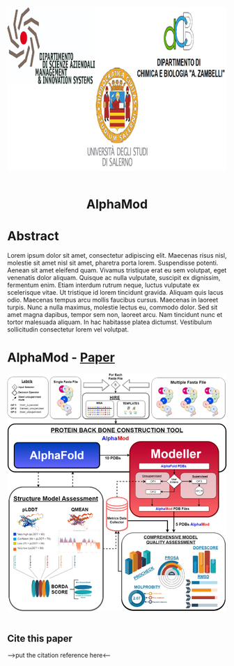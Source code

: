 <img src="https://github.com/Fabio-Gil-Z/AlphaMod/blob/main/Images/DISAMIS_UNISA_tri_logo.png" width="987" height="377"><br /> <br />


<h1 align="center">
 AlphaMod
</h1>

# Abstract
Lorem ipsum dolor sit amet, consectetur adipiscing elit. Maecenas risus nisl, molestie sit amet nisl sit amet, pharetra porta lorem. Suspendisse potenti. Aenean sit amet eleifend quam. Vivamus tristique erat eu sem volutpat, eget venenatis dolor aliquam. Quisque ac nulla vulputate, suscipit ex dignissim, fermentum enim. Etiam interdum rutrum neque, luctus vulputate ex scelerisque vitae. Ut tristique id lorem tincidunt gravida. Aliquam quis lacus odio. Maecenas tempus arcu mollis faucibus cursus. Maecenas in laoreet turpis. Nunc a nulla maximus, molestie lectus eu, commodo dolor. Sed sit amet magna dapibus, tempor sem non, laoreet arcu. Nam tincidunt nunc et tortor malesuada aliquam. In hac habitasse platea dictumst. Vestibulum sollicitudin consectetur lorem vel volutpat.

# AlphaMod - [Paper](https://google.com)

![AlphaMod architecture](https://github.com/Fabio-Gil-Z/AlphaMod/blob/main/Images/Modalpha_Pipeline.png)<br /> <br />

## Cite this paper
-->put the citation reference here<--
